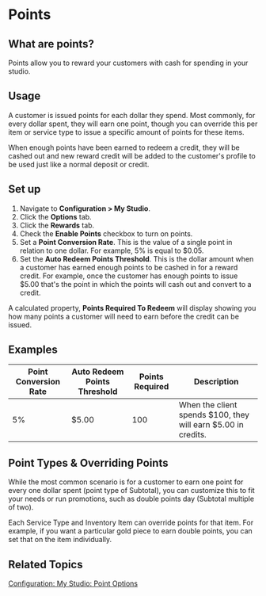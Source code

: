 # Points

## What are points?

Points allow you to reward your customers with cash for spending in your studio.

## Usage

A customer is issued points for each dollar they spend. Most commonly, for every dollar spent, they will earn one point, though you can override this per item or service type to issue a specific amount of points for these items.

When enough points have been earned to redeem a credit, they will be cashed out and new reward credit will be added to the customer's profile to be used just like a normal deposit or credit.

## Set up

1. Navigate to **Configuration > My Studio**.
2. Click the **Options** tab.
3. Click the **Rewards** tab.
4. Check the **Enable Points** checkbox to turn on points.
5. Set a **Point Conversion Rate**. This is the value of a single point in relation to one dollar. For example, 5% is equal to $0.05.
6. Set the **Auto Redeem Points Threshold**. This is the dollar amount when a customer has earned enough points to be cashed in for a reward credit. For example, once the customer has enough points to issue $5.00 that's the point in which the points will cash out and convert to a credit.

A calculated property, **Points Required To Redeem** will display showing you how many points a customer will need to earn before the credit can be issued.
   
## Examples

| Point Conversion Rate | Auto Redeem Points Threshold | Points Required | Description | 
| --- | --- | --- | --- |
| 5% | $5.00 | 100 | When the client spends $100, they will earn $5.00 in credits.

## Point Types & Overriding Points

While the most common scenario is for a customer to earn one point for every one dollar spent (point type of Subtotal), you can customize this to fit your needs or run promotions, such as double points day (Subtotal multiple of two).

Each Service Type and Inventory Item can override points for that item. For example, if you want a particular gold piece to earn double points, you can set that on the item individually.

## Related Topics

[Configuration: My Studio: Point Options](../configuration/my-studio.md#point-options)
